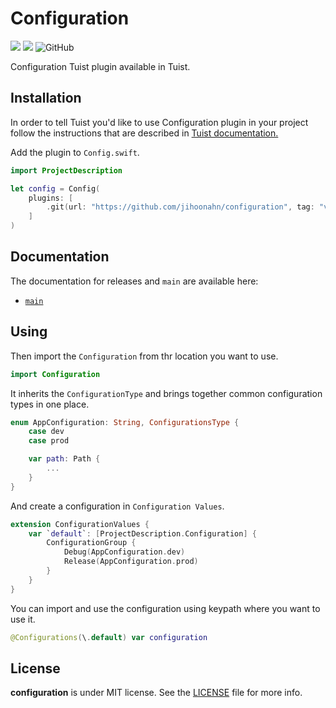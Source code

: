 # Configuration

<p>
  <img src="https://img.shields.io/badge/Swift-5.9-f05318.svg" />
  <img src="https://img.shields.io/badge/tuist-plugin-blue.svg" />
  <img alt="GitHub" src="https://img.shields.io/github/license/jihoonahn/configuration">
</p>

Configuration Tuist plugin available in Tuist.

## Installation

In order to tell Tuist you'd like to use Configuration plugin in your project follow the instructions that are described in [Tuist documentation.](https://docs.tuist.io/plugins/using-plugins)

Add the plugin to `Config.swift`.
```swift
import ProjectDescription

let config = Config(
    plugins: [
        .git(url: "https://github.com/jihoonahn/configuration", tag: "vTAG")
    ]
)
```

## Documentation
The documentation for releases and `main` are available here:
- [`main`](https://jihoonahn.github.io/configuration/main/documentation/configuration/)


## Using

Then import the `Configuration` from thr location you want to use.

```swift
import Configuration
```

It inherits the `ConfigurationType` and brings together common configuration types in one place.

```swift
enum AppConfiguration: String, ConfigurationsType {
    case dev
    case prod

    var path: Path {
        ...
    }
}
```

And create a configuration in `Configuration Values`.

```swift
extension ConfigurationValues {
    var `default`: [ProjectDescription.Configuration] {
        ConfigurationGroup {
            Debug(AppConfiguration.dev)
            Release(AppConfiguration.prod)
        }
    }
}
```

You can import and use the configuration using keypath where you want to use it.

```swift
@Configurations(\.default) var configuration
```

## License
**configuration** is under MIT license. See the [LICENSE](https://github.com/Jihoonahn/configuration/blob/main/LICENSE) file for more info.
